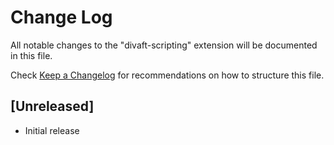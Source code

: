 # Change Log

All notable changes to the "divaft-scripting" extension will be documented in this file.

Check [Keep a Changelog](http://keepachangelog.com/) for recommendations on how to structure this file.

## [Unreleased]

- Initial release